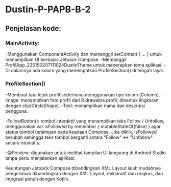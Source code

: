 # Dustin-P-PAPB-B-2

## Penjelasan kode:

### MainActivity:
-Menggunakan ComponentActivity dan memanggil setContent { ... } untuk menampilkan UI berbasis Jetpack Compose.
-Memanggil ProfilApp_235150207111024DustinTheme untuk menerapkan tema aplikasi.
-Di dalamnya ada kolom yang menempatkan ProfileSection() di tengah layar.

### ProfileSection()
-Membuat tata letak profil sederhana menggunakan tipe kolom (Column).
-Image: menampilkan foto profil dari R.drawable.profil, dibentuk lingkaran dengan clip(CircleShape).
-Text: menampilkan nama dan deskripsi pengguna.

-FollowButton(): tombol interaktif yang menampilkan teks Follow / Unfollow, menggunakan var isFollowed by remember { mutableStateOf(false) } agar status tombol tersimpan pada keadaan Compose. Jika diklik, isFollowed berubah sehingga teks tombol berganti antara "Follow" ↔ "Unfollow" secara otomatis.

-@Preview: digunakan untuk melihat tampilan UI langsung di Android Studio tanpa perlu menjalankan aplikasi.

Keuntungan Jetpack Compose dibandingkan XML Layout ialah mudahnya pengelolaan dibandingkan dengan XML Layout, deklaratif dan ringkas, dan integrasi penuh dengan Kotlin.
